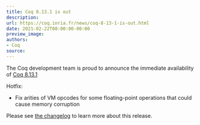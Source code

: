 ```yaml
---
title: Coq 8.13.1 is out
description:
url: https://coq.inria.fr/news/coq-8-13-1-is-out.html
date: 2021-02-22T00:00:00-00:00
preview_image:
authors:
- Coq
source:
---
```




<p>
The Coq development team is proud to announce the immediate availability of
<a href="https://github.com/coq/coq/releases/tag/V8.13.1">Coq 8.13.1</a>
</p>

<p>
Hotfix:
</p><ul>
<li>Fix arities of VM opcodes for some floating-point operations
  that could cause memory corruption </li>
</ul>
<p></p>


<p>Please see <a href="https://coq.github.io/doc/v8.13/refman/changes.html#version-8-13" rel="nofollow">the changelog</a> to learn more about this release.</p>


 
